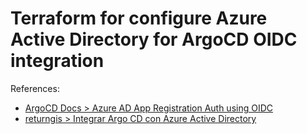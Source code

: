 # Terraform for configure Azure Active Directory for ArgoCD OIDC integration

References:

- [ArgoCD Docs > Azure AD App Registration Auth using OIDC](https://github.com/argoproj/argo-cd/blob/358088ae1d66349f82be98570fcef1cb6a0582ac/docs/operator-manual/user-management/microsoft.md#azure-ad-app-registration-auth-using-oidc)
- [returngis > Integrar Argo CD con Azure Active Directory](https://www.returngis.net/2022/03/integrar-argo-cd-con-azure-active-directory/)
